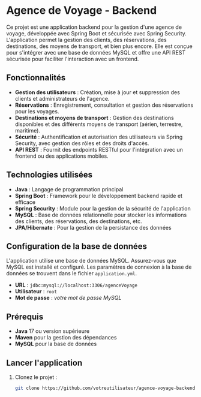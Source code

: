 # Agence de Voyage - Backend

Ce projet est une application backend pour la gestion d'une agence de voyage, développée avec Spring Boot et sécurisée avec Spring Security. L'application permet la gestion des clients, des réservations, des destinations, des moyens de transport, et bien plus encore. Elle est conçue pour s'intégrer avec une base de données MySQL et offre une API REST sécurisée pour faciliter l'interaction avec un frontend.

## Fonctionnalités

- **Gestion des utilisateurs** : Création, mise à jour et suppression des clients et administrateurs de l'agence.
- **Réservations** : Enregistrement, consultation et gestion des réservations pour les voyages.
- **Destinations et moyens de transport** : Gestion des destinations disponibles et des différents moyens de transport (aérien, terrestre, maritime).
- **Sécurité** : Authentification et autorisation des utilisateurs via Spring Security, avec gestion des rôles et des droits d'accès.
- **API REST** : Fournit des endpoints RESTful pour l'intégration avec un frontend ou des applications mobiles.

## Technologies utilisées

- **Java** : Langage de programmation principal
- **Spring Boot** : Framework pour le développement backend rapide et efficace
- **Spring Security** : Module pour la gestion de la sécurité de l'application
- **MySQL** : Base de données relationnelle pour stocker les informations des clients, des réservations, des destinations, etc.
- **JPA/Hibernate** : Pour la gestion de la persistance des données

## Configuration de la base de données

L'application utilise une base de données MySQL. Assurez-vous que MySQL est installé et configuré. Les paramètres de connexion à la base de données se trouvent dans le fichier `application.yml`.

- **URL** : `jdbc:mysql://localhost:3306/agenceVoyage`
- **Utilisateur** : `root`
- **Mot de passe** : *votre mot de passe MySQL*

## Prérequis

- **Java** 17 ou version supérieure
- **Maven** pour la gestion des dépendances
- **MySQL** pour la base de données

## Lancer l'application

1. Clonez le projet :
   ```bash
   git clone https://github.com/votreutilisateur/agence-voyage-backend.git
